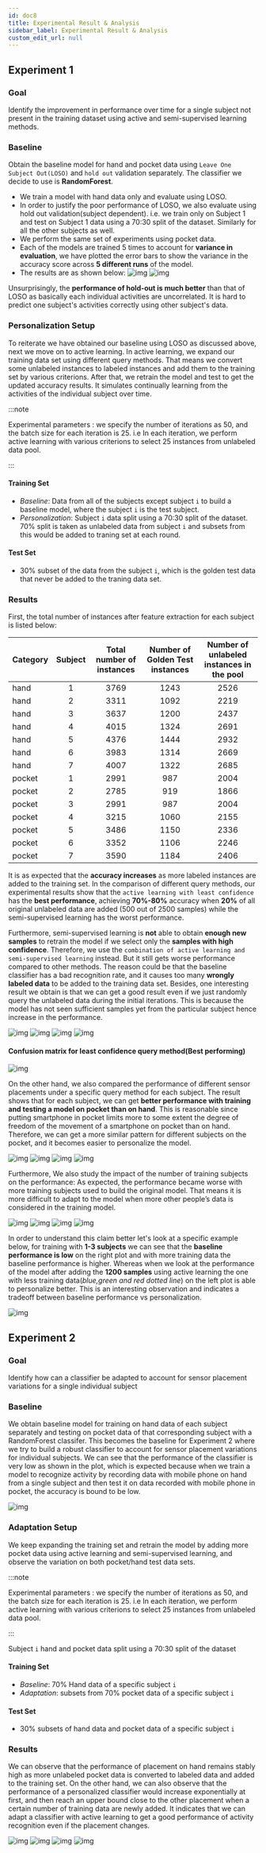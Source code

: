 ```yaml
---
id: doc8
title: Experimental Result & Analysis
sidebar_label: Experimental Result & Analysis 
custom_edit_url: null
---
```

## Experiment 1
### Goal
Identify the improvement in performance over time for a single subject not present in the training dataset using active and semi-supervised learning methods.

### Baseline
Obtain the baseline model for hand and pocket data using `Leave One Subject Out(LOSO)` and `hold out` validation separately. The classifier we decide to use is **RandomForest**.
- We train a model with hand data only and evaluate using LOSO. 
- In order to justify the poor performance of LOSO, we also evaluate using hold out validation(subject dependent). i.e. we train only on Subject 1 and test on Subject 1 data using a 70:30 split of the dataset. Similarly for all the other subjects as well.
- We perform the same set of experiments using pocket data.
- Each of the models are trained 5 times to account for **variance in evaluation**, we have plotted the error bars to show the variance in the accuracy score across **5 different runs** of the model.
- The results are as shown below:
![img](../static/img/baseline_1.png) 
![img](../static/img/baseline_2.png)

Unsurprisingly, the **performance of hold-out is much better** than that of LOSO as basically each individual activities are uncorrelated. It is hard to predict one subject's activities correctly using other subject's data.

### Personalization Setup
To reiterate we have obtained our baseline using LOSO as discussed above, next we move on to active learning. In active learning, we expand our training data set using different query methods. That means we convert some unlabeled instances to labeled instances and add them to the training set by various criterions. After that, we retrain the model and test to get the updated accuracy results. It simulates continually learning from the activities of the individual subject over time. 

:::note

Experimental parameters : we specify the number of iterations as 50, and the batch size for each iteration is 25. i.e In each iteration, we perform active learning with various criterions to select 25 instances from unlabeled data pool.

::: 

#### Training Set

- *Baseline*: Data from all of the subjects except subject `i` to build a baseline model, where the subject `i` is the test subject.
- *Personalization*: Subject `i` data split using a 70:30 split of the dataset. 70% split is taken as unlabeled data from subject `i` and subsets from this would be added to traning set at each round.

#### Test Set
- 30% subset of the data from the subject `i`, which is the golden test data that never be added to the traning data set.


### Results
First, the total number of instances after feature extraction for each subject is listed below:

| Category    |      Subject      |   Total number of instances  | Number of Golden Test instances | Number of unlabeled instances in the pool|
| ------------| :---------------: | :-------------------------:  | :-------------------------:     | :-------------------------:              |
| hand        |   1               |   3769                       |		1243					   |    2526								  |
| hand        |   2               |   3311                       |		1092				       |	2219                                  |
| hand        |   3               |   3637                       |		1200					   |    2437                                  |
| hand        |   4               |   4015						 |		1324					   |    2691                                  |
| hand        |   5               |   4376						 |		1444					   |    2932                                  |
| hand        |   6               |   3983						 |		1314					   |    2669                                  |
| hand        |   7               |   4007						 |      1322                       |    2685                                  |
| pocket      |   1               |   2991						 |       987                       |    2004                                  |
| pocket      |   2               |   2785						 |       919                       |    1866                                  |
| pocket      |   3               |   2991						 |       987                       |    2004                                  |
| pocket      |   4               |   3215						 |      1060                       |    2155                                  |
| pocket      |   5               |   3486						 |      1150                       |    2336                                  |
| pocket      |   6               |   3352						 |      1106                       |    2246                                  |
| pocket      |   7               |   3590						 |      1184                       |    2406                                  |


It is as expected that the **accuracy increases** as more labeled instances are added to the training set. In the comparison of different query methods, our experimental results show that the `active learning with least confidence` has the **best performance**, achieving **70%-80%** accuracy when **20%** of all original unlabeled data are added (500 out of 2500 samples) while the semi-supervised learning has the worst performance. 

Furthermore, semi-supervised learning is **not** able to obtain **enough new samples** to retrain the model if we select only the **samples with high confidence**. Therefore, we use the `combination of active learning and semi-supervised learning` instead. But it still gets worse performance compared to other methods. The reason could be that the baseline classifier has a bad recognition rate, and it causes too many **wrongly labeled data** to be added to the training data set. Besides, one interesting result we obtain is that we can get a good result even if we just randomly query the unlabeled data during the initial iterations. This is because the model has not seen sufficient samples yet from the particular subject hence increase in the performance.

![img](../static/img/cmp_diff_method_1.png) 
![img](../static/img/cmp_diff_method_2.png)
![img](../static/img/cmp_diff_method_3.png) 
![img](../static/img/cmp_diff_method_4.png)

#### Confusion matrix for least confidence query method(Best performing)

![img](../static/img/cnf_1.png)

On the other hand, we also compared the performance of different sensor placements under a specific query method for each subject. The result shows that for each subject, we can get **better performance with training and testing a model on pocket than on hand**. This is reasonable since putting smartphone in pocket limits more to some extent the degree of freedom of the movement of a smartphone on pocket than on hand. Therefore, we can get a more similar pattern for different subjects on the pocket, and it becomes easier to personalize the model.

![img](../static/img/cmp_diff_sensor_placement_1.png) 
![img](../static/img/cmp_diff_sensor_placement_2.png)
![img](../static/img/cmp_diff_sensor_placement_3.png) 
![img](../static/img/cmp_diff_sensor_placement_4.png)

Furthermore, We also study the impact of the number of training subjects on the performance: As expected, the performance became worse with more training subjects used to build the original model. That means it is more difficult to adapt to the model when more other people’s data is considered in the training model. 

![img](../static/img/cmp_number_train_1.png) 
![img](../static/img/cmp_number_train_2.png)
![img](../static/img/cmp_number_train_3.png) 
![img](../static/img/cmp_number_train_4.png)

In order to understand this claim better let's look at a specific example below, for training with **1-3 subjects** we can see that the **baseline performance is low** on the right plot and with more training data the baseline performance is higher. Whereas when we look at the performance of the model after adding the **1200 samples** using active learning the one with less training data(*blue,green and red dotted line*) on the left plot is able to personalize better. This is an interesting observation and indicates a tradeoff between baseline performance vs personalization.

![img](../static/img/cmp_tradeoff.png)




## Experiment 2
### Goal
Identify how can a classifier be adapted to account for sensor placement variations for a single individual subject

### Baseline
We obtain baseline model for training on hand data of each subject separately and testing on pocket data of that corresponding subject with a RandomForest classifer. This becomes the baseline for Experiment 2 where we try to build a robust classifier to account for sensor placement variations for individual subjects. We can see that the performance of the classifier is very low as shown in the plot, which is expected because when we train a model to recognize activity by recording data with mobile phone on hand from a single subject and then test it on data recorded with mobile phone in pocket, the accuracy is bound to be low.

![img](../static/img/baseline_3.png)

### Adaptation Setup

We keep expanding the training set and retrain the model by adding more pocket data using active learning and semi-supervised learning, and observe the variation on both pocket/hand test data sets.

:::note

Experimental parameters : we specify the number of iterations as 50, and the batch size for each iteration is 25. i.e In each iteration, we perform active learning with various criterions to select 25 instances from unlabeled data pool.

::: 


Subject `i` hand and pocket data split using a 70:30 split of the dataset

#### Training Set
- *Baseline*: 70% Hand data of a specific subject `i` 
- *Adaptation*: subsets from 70% pocket data of a specific subject `i`

#### Test Set
- 30% subsets of hand data and pocket data of a specific subject `i`

### Results
We can observe that the performance of placement on hand remains stably high as more unlabeled pocket data is converted to labeled data and added to the training set. On the other hand, we can also observe that the performance of a personalized classifier would increase exponentially at first, and then reach an upper bound close to the other placement when a certain number of training data are newly added. It indicates that we can adapt a classifier with active learning to get a good performance of activity recognition even if the placement changes.

![img](../static/img/train_test_diff_placement_3.png) 
![img](../static/img/train_test_diff_placement_4.png)
![img](../static/img/train_test_diff_placement_1.png) 
![img](../static/img/train_test_diff_placement_2.png)